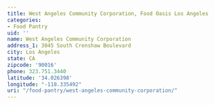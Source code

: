 ```yaml
---
title: West Angeles Community Corporation, Food Oasis Los Angeles
categories:
- Food Pantry
uid: ''
name: West Angeles Community Corporation
address_1: 3045 South Crenshaw Boulevard
city: Los Angeles
state: CA
zipcode: '90016'
phone: 323.751.3440
latitude: '34.026398'
longitude: "-118.335492"
uri: "/food-pantry/west-angeles-community-corporation/"
---
```


